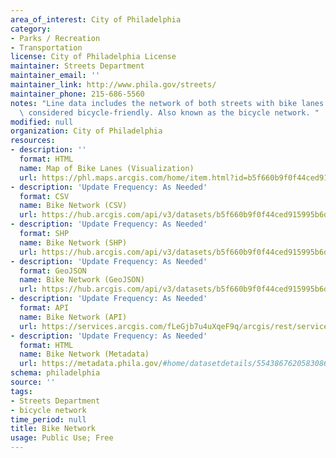 ```yaml
---
area_of_interest: City of Philadelphia
category:
- Parks / Recreation
- Transportation
license: City of Philadelphia License
maintainer: Streets Department
maintainer_email: ''
maintainer_link: http://www.phila.gov/streets/
maintainer_phone: 215-686-5560
notes: "Line data includes the network of both streets with bike lanes and streets\
  \ considered bicycle-friendly. Also known as the bicycle network. "
modified: null
organization: City of Philadelphia
resources:
- description: ''
  format: HTML
  name: Map of Bike Lanes (Visualization)
  url: https://phl.maps.arcgis.com/home/item.html?id=b5f660b9f0f44ced915995b6d49f6385#visualize
- description: 'Update Frequency: As Needed'
  format: CSV
  name: Bike Network (CSV)
  url: https://hub.arcgis.com/api/v3/datasets/b5f660b9f0f44ced915995b6d49f6385_0/downloads/data?format=csv&spatialRefId=3857&where=1%3D1
- description: 'Update Frequency: As Needed'
  format: SHP
  name: Bike Network (SHP)
  url: https://hub.arcgis.com/api/v3/datasets/b5f660b9f0f44ced915995b6d49f6385_0/downloads/data?format=shp&spatialRefId=3857&where=1%3D1
- description: 'Update Frequency: As Needed'
  format: GeoJSON
  name: Bike Network (GeoJSON)
  url: https://hub.arcgis.com/api/v3/datasets/b5f660b9f0f44ced915995b6d49f6385_0/downloads/data?format=geojson&spatialRefId=4326&where=1%3D1
- description: 'Update Frequency: As Needed'
  format: API
  name: Bike Network (API)
  url: https://services.arcgis.com/fLeGjb7u4uXqeF9q/arcgis/rest/services/Bike_Network/FeatureServer/0/query?outFields=*&where=1%3D1
- description: 'Update Frequency: As Needed'
  format: HTML
  name: Bike Network (Metadata)
  url: https://metadata.phila.gov/#home/datasetdetails/5543867620583086178c4f44/representationdetails/55438ac89b989a05172d0d77/
schema: philadelphia
source: ''
tags:
- Streets Department
- bicycle network
time_period: null
title: Bike Network
usage: Public Use; Free
---
```

